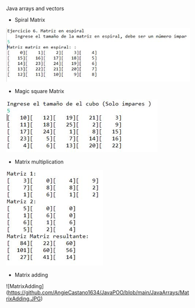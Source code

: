 Java arrays and vectors
- Spiral Matrix


![Spiral](./images/SpiralMatrix.JPG)
- Magic square Matrix


![Magic Square](./images/MagicSquare.JPG)
- Matrix multiplication


![MatrixMultiplication](./images/MatrixMultiplication.JPG)

- Matrix adding


![MatrixAdding] (https://github.com/AngieCastano1634/JavaPOO/blob/main/JavaArrays/MatrixAdding.JPG)
